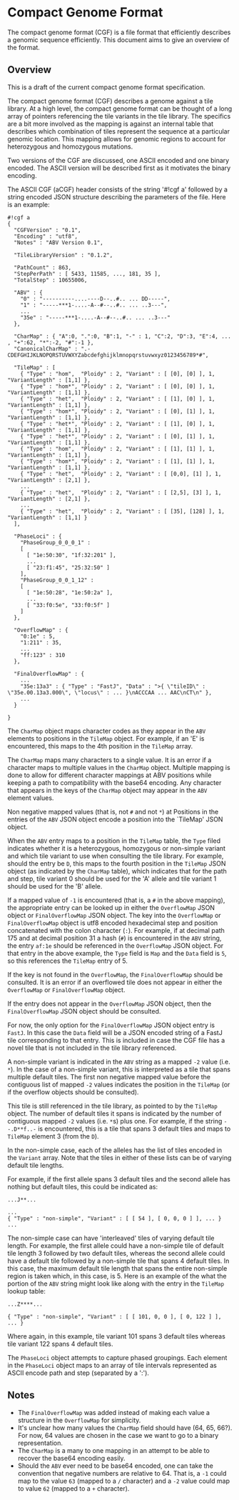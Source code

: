Compact Genome Format
=====================

The compact genome format (CGF) is a file format that efficiently describes a genomic sequence efficiently.
This document aims to give an overview of the format.

Overview
--------

This is a draft of the current compact genome format specification.

The compact genome format (CGF) describes a genome against a tile library.  At a high level, the compact genome
format can be thought of a long array of pointers referencing the tile variants in the tile library.  The specifics
are a bit more involved as the mapping is against an internal table that describes which combination of tiles
represent the sequence at a particular genomic location.  This mapping allows for genomic regions to account
for heterozygous and homozygous mutations.

Two versions of the CGF are discussed, one ASCII encoded and one binary encoded.  The ASCII version will be
described first as it motivates the binary encoding.

The ASCII CGF (aCGF) header consists of the string '#!cgf a' followed by a string encoded JSON
structure describing the parameters of the file.  Here is an example:

    #!cgf a
    {
      "CGFVersion" : "0.1",
      "Encoding" : "utf8",
      "Notes" : "ABV Version 0.1",

      "TileLibraryVersion" : "0.1.2",

      "PathCount" : 863,
      "StepPerPath" : [ 5433, 11585, ..., 181, 35 ],
      "TotalStep" : 10655006,

      "ABV" : {
        "0" : "----------....----D--..#.. ... DD-----",
        "1" : "-----***1-....-A--#--..#.. ... ..3---",
        ...
        "35e" : "-----***1-....-A--#--..#.. ... ..3---"
      },

      "CharMap" : { "A":0, ".":0, "B":1, "-" : 1, "C":2, "D":3, "E":4, ... , "+":62, "*":-2, "#":-1 },
      "CanonicalCharMap" : ".-CDEFGHIJKLNOPQRSTUVWXYZabcdefghijklmnopqrstuvwxyz0123456789*#",

      "TileMap" : [
        { "Type" : "hom",  "Ploidy" : 2, "Variant" : [ [0], [0] ], 1, "VariantLength" : [1,1] },
        { "Type" : "hom*", "Ploidy" : 2, "Variant" : [ [0], [0] ], 1, "VariantLength" : [1,1] },
        { "Type" : "het",  "Ploidy" : 2, "Variant" : [ [1], [0] ], 1, "VariantLength" : [1,1] },
        { "Type" : "hom*", "Ploidy" : 2, "Variant" : [ [0], [1] ], 1, "VariantLength" : [1,1] },
        { "Type" : "het*", "Ploidy" : 2, "Variant" : [ [1], [0] ], 1, "VariantLength" : [1,1] },
        { "Type" : "het*", "Ploidy" : 2, "Variant" : [ [0], [1] ], 1, "VariantLength" : [1,1] },
        { "Type" : "hom",  "Ploidy" : 2, "Variant" : [ [1], [1] ], 1, "VariantLength" : [1,1] },
        { "Type" : "hom*", "Ploidy" : 2, "Variant" : [ [1], [1] ], 1, "VariantLength" : [1,1] },
        { "Type" : "het",  "Ploidy" : 2, "Variant" : [ [0,0], [1] ], 1, "VariantLength" : [2,1] },
        ...
        { "Type" : "het",  "Ploidy" : 2, "Variant" : [ [2,5], [3] ], 1, "VariantLength" : [2,1] },
        ...
        { "Type" : "het",  "Ploidy" : 2, "Variant" : [ [35], [128] ], 1, "VariantLength" : [1,1] }
      ],

      "PhaseLoci" : {
        "PhaseGroup_0_0_0_1" :
        [
          [ "1e:50:30", "1f:32:201" ],
          ...
          [ "23:f1:45", "25:32:50" ]
        ],
        "PhaseGroup_0_0_1_12" :
        [
          [ "1e:50:28", "1e:50:2a" ],
          ...
          [ "33:f0:5e", "33:f0:5f" ]
        ]
      },

      "OverflowMap" : {
        "0:1e" : 5,
        "1:211" : 35,
        ...
        "ff:123" : 310
      },

      "FinalOverflowMap" : {
        ...
        "35e:13a3" : { "Type" : "FastJ", "Data" : ">{ \"tileID\" : \"35e.00.13a3.000\", \"locus\" : ... }\nACCCAA ... AAC\nCT\n" },
        ...
      }

    }

The `CharMap` object maps character codes as they appear in the `ABV` elements to positions in the `TileMap` object.
For example, if an 'E' is encountered, this maps to the 4th position in the `TileMap` array.

The `CharMap` maps many characters to a single value.  It is an error if a character maps to multiple values in the `CharMap` object.
Multiple mapping is done to allow for different character mappings at ABV positions while keeping a path to compatibility
with the base64 encoding.
Any character that appears in the keys of the `CharMap` object may appear in the `ABV` element values.


Non negative mapped values (that is, not `#` and not `*`) at Positions in the entries of the `ABV` JSON object encode a position into the `TileMap' JSON object.

When the `ABV` entry maps to a position in the `TileMap` table, the `Type` filed indicates whether it is a heterozygous, homozygous or
non-simple variant and which tile variant to use when consulting the tile library.
For example, should the entry be `D`, this maps to the fourth position in the `TileMap` JSON object (as indicated by the `CharMap` table),
which indicates that for the path and step, tile variant 0 should be used for the 'A' allele and tile variant 1 should be used for the 'B' allele.

If a mapped value of `-1` is encountered (that is, a `#` in the above mapping), the appropriate entry can be looked up in either the
`OverflowMap` JSON object or `FinalOverflowMap` JSON object.
The key into the `OverflowMap` or `FinalOverflowMap` object is utf8 encoded hexadecimal step and position concatenated with the colon character (`:`).
For example, if at decimal path 175 and at decimal position 31 a hash (`#`) is encountered in the `ABV` string, the entry `af:1e` should be referenced in the `OverflowMap` JSON object.
For that entry in the above example, the `Type` field is `Map` and the `Data` field is `5`, so this references the `TileMap` entry of 5.

If the key is not found in the `OverflowMap`, the `FinalOverflowMap` should be consulted.  It is an error if an overflowed tile does not appear
in either the `OverflowMap` or `FinalOverflowMap` object.

If the entry does not appear in the `OverflowMap` JSON object, then the `FinalOverflowMap` JSON object should be consulted.

For now, the only option for the `FinalOverflowMap` JSON object entry is `FastJ`.
In this case the `Data` field will be a JSON encoded string of a FastJ tile corresponding to that entry.
This is included in case the CGF file has a novel tile that is not included in the tile library referenced.

A non-simple variant is indicated in the `ABV` string as a mapped `-2` value (i.e. `*`).
In the case of a non-simple variant, this is interpreted as a tile that spans multiple default tiles.
The first non negative mapped value before the contiguous list of mapped `-2` values indicates the position in the `TileMap` (or
if the overflow objects should be consulted).

This tile is still referenced in the tile library, as pointed to by the `TileMap` object.
The number of default tiles it spans is indicated by the number of contiguous mapped `-2` values (i.e. `*`s) plus one.
For example, if the string `--.D**f..-` is encountered, this is a tile that spans 3 default tiles and maps to `TileMap` element 3 (from the `D`).

In the non-simple case, each of the alleles has the list of tiles encoded in the `Variant` array.  Note
that the tiles in either of these lists can be of varying default tile lengths.

For example, if the first allele spans 3 default tiles and the second allele has nothing but default tiles, this could be indicated as:

    ...J**...

    ...
    { "Type" : "non-simple", "Variant" : [ [ 54 ], [ 0, 0, 0 ] ], ... }
    ...

The non-simple case can have 'interleaved' tiles of varying default tile length.
For example, the first allele could have a non-simple tile of default tile length 3 followed by two default tiles, whereas
the second allele could have a
default tile followed by a non-simple tile that spans 4 default tiles.
In this case, the maximum default tile length that spans the entire non-simple region is taken which, in this case, is 5.
Here is an example of the what the portion of the `ABV` string might look like along with the entry in the `TileMap` lookup table:

    ...Z****...

    { "Type" : "non-simple", "Variant" : [ [ 101, 0, 0 ], [ 0, 122 ] ], ... }

Where again, in this example, tile variant 101 spans 3 default tiles whereas tile variant 122 spans 4 default tiles.


The `PhaseLoci` object attempts to capture phased groupings.  Each element in the `PhaseLoci` object maps to an array of tile intervals
represented as ASCII encode path and step (separated by a ':').



Notes
-----

  - The `FinalOverflowMap` was added instead of making each value a structure in the `OverflowMap` for simplicity.
  - It's unclear how many values the `CharMap` field should have (64, 65, 66?).  For now, 64 values are chosen in the case we want to go to a binary representation.
  - The `CharMap` is a many to one mapping in an attempt to be able to recover the base64 encoding easily.
  - Should the `ABV` ever need to be base64 encoded, one can take the convention that negative numbers are relative to 64.  That is, a `-1` could map to
    the value `63` (mapped to a `/` character) and a `-2` value could map to value `62` (mapped to a `+` character).



